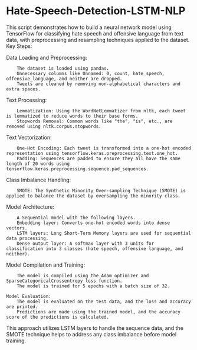 # Hate-Speech-Detection-LSTM-NLP
This script demonstrates how to build a neural network model using TensorFlow for classifying hate speech and offensive language from text data, with preprocessing and resampling techniques applied to the dataset.
Key Steps:

Data Loading and Preprocessing:

        The dataset is loaded using pandas.
        Unnecessary columns like Unnamed: 0, count, hate_speech, offensive_language, and neither are dropped.
        Tweets are cleaned by removing non-alphabetical characters and extra spaces.

Text Processing:

        Lemmatization: Using the WordNetLemmatizer from nltk, each tweet is lemmatized to reduce words to their base forms.
        Stopwords Removal: Common words like "the", "is", etc., are removed using nltk.corpus.stopwords.

Text Vectorization:

        One-Hot Encoding: Each tweet is transformed into a one-hot encoded representation using tensorflow.keras.preprocessing.text.one_hot.
        Padding: Sequences are padded to ensure they all have the same length of 20 words using tensorflow.keras.preprocessing.sequence.pad_sequences.

Class Imbalance Handling:

        SMOTE: The Synthetic Minority Over-sampling Technique (SMOTE) is applied to balance the dataset by oversampling the minority class.

Model Architecture:

        A Sequential model with the following layers.
        Embedding layer: Converts one-hot encoded words into dense vectors.
        LSTM layers: Long Short-Term Memory layers are used for sequential data processing.
        Dense output layer: A softmax layer with 3 units for classification into 3 classes (hate speech, offensive language, and neither).

 Model Compilation and Training:
 
        The model is compiled using the Adam optimizer and SparseCategoricalCrossentropy loss function.
        The model is trained for 5 epochs with a batch size of 32.

    Model Evaluation:
        The model is evaluated on the test data, and the loss and accuracy are printed.
        Predictions are made using the trained model, and the accuracy score of the predictions is calculated.

This approach utilizes LSTM layers to handle the sequence data, and the SMOTE technique helps to address any class imbalance before model training.
